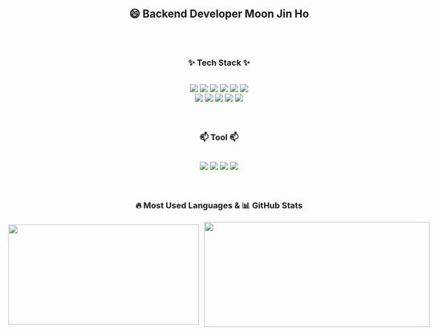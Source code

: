 ## <h2 align="center"> 😄 Backend Developer Moon Jin Ho</h3>

<br>
<br>

<h3 align="center">✨ Tech Stack ✨</h3>
<br>
<div align="center">
  <img src="https://img.shields.io/badge/Java-007396?style=for-the-badge&logo=OpenJDK&logoColor=white"/>
  <img src="https://img.shields.io/badge/Spring-6DB33F?style=for-the-badge&logo=Spring&logoColor=white"/>
  <img src="https://img.shields.io/badge/C%23-239120?style=for-the-badge&logo=C-Sharp&logoColor=white"/>
  <img src="https://img.shields.io/badge/Android-3DDC84?style=for-the-badge&logo=Android&logoColor=white"/>
  <img src="https://img.shields.io/badge/AWS-232F3E?style=for-the-badge&logo=Amazon-AWS&logoColor=white"/>
  <img src="https://img.shields.io/badge/JavaScript-F7DF1E?style=for-the-badge&logo=JavaScript&logoColor=black"/>
  <br>
  <img src="https://img.shields.io/badge/MySQL-4479A1?style=for-the-badge&logo=MySQL&logoColor=white"/>
  <img src="https://img.shields.io/badge/MariaDB-003545?style=for-the-badge&logo=MariaDB&logoColor=white"/>
  <img src="https://img.shields.io/badge/OracleDB-F80000?style=for-the-badge&logo=Oracle&logoColor=white"/>
  <img src="https://img.shields.io/badge/MSSQL-CC2927?style=for-the-badge&logo=Microsoft-SQL-Server&logoColor=white"/>
  <img src="https://img.shields.io/badge/Docker-2496ED?style=for-the-badge&logo=Docker&logoColor=white"/>
</div>
<br>
<br>
<h3 align="center">📫 Tool 📫</h3>
<br>
<div align="center">
  <img src="https://img.shields.io/badge/Eclipse-2C2255?style=for-the-badge&logo=Eclipse&logoColor=white"/>
  <img src="https://img.shields.io/badge/IntelliJ_IDEA-000000?style=for-the-badge&logo=IntelliJ-IDEA&logoColor=white"/>
  <img src="https://img.shields.io/badge/Android_Studio-3DDC84?style=for-the-badge&logo=Android-Studio&logoColor=white"/>
  <img src="https://img.shields.io/badge/MobaXterm-3A4655?style=for-the-badge&logo=MobaXterm&logoColor=white"/>
</div>
<br>
<br>

  <div align="center">
  <h3>🔥 Most Used Languages & 📊 GitHub Stats</h3>
  <div style="display: flex; justify-content: center; align-items: center; gap: 10px;">
    <a href="https://github.com/anuraghazra/github-readme-stats">
      <img src="https://github-readme-stats.vercel.app/api/top-langs/?username=moonjinho99&layout=compact&theme=radical" width="380" height="200"/>
    </a>
    <a href="https://github.com/anuraghazra/github-readme-stats">
      <img src="https://github-readme-stats.vercel.app/api?username=moonjinho99&show_icons=true&theme=radical" width="450" height="210"/>
    </a>
  </div>
</div>




<!--
**moonjinho99/moonjinho99** is a ✨ _special_ ✨ repository because its `README.md` (this file) appears on your GitHub profile.

Here are some ideas to get you started:

- 🔭 I’m currently working on ...
- 🌱 I’m currently learning ...
- 👯 I’m looking to collaborate on ...
- 🤔 I’m looking for help with ...
- 💬 Ask me about ...
- 📫 How to reach me: ...
- 😄 Pronouns: ...
- ⚡ Fun fact: ...
-->
